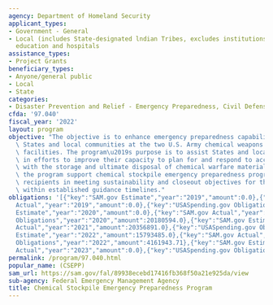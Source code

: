 ```yaml
---
agency: Department of Homeland Security
applicant_types:
- Government - General
- Local (includes State-designated lndian Tribes, excludes institutions of higher
  education and hospitals
assistance_types:
- Project Grants
beneficiary_types:
- Anyone/general public
- Local
- State
categories:
- Disaster Prevention and Relief - Emergency Preparedness, Civil Defense
cfda: '97.040'
fiscal_year: '2022'
layout: program
objective: "The objective is to enhance emergency preparedness capabilities of the\
  \ States and local communities at the two U.S. Army chemical weapons stockpile storage\
  \ facilities. The program\u2019s purpose is to assist States and local communities\
  \ in efforts to improve their capacity to plan for and respond to accidents associated\
  \ with the storage and ultimate disposal of chemical warfare materials. Lastly,\
  \ the program support chemical stockpile emergency preparedness program (CSEPP)\
  \ recipients in meeting sustainability and closeout objectives for their projects\
  \ within established guidance timelines."
obligations: '[{"key":"SAM.gov Estimate","year":"2019","amount":0.0},{"key":"SAM.gov
  Actual","year":"2019","amount":0.0},{"key":"USASpending.gov Obligations","year":"2019","amount":27826955.0},{"key":"SAM.gov
  Estimate","year":"2020","amount":0.0},{"key":"SAM.gov Actual","year":"2020","amount":21696442.0},{"key":"USASpending.gov
  Obligations","year":"2020","amount":20180594.0},{"key":"SAM.gov Estimate","year":"2021","amount":20356891.0},{"key":"SAM.gov
  Actual","year":"2021","amount":20356891.0},{"key":"USASpending.gov Obligations","year":"2021","amount":19745929.0},{"key":"SAM.gov
  Estimate","year":"2022","amount":15793485.0},{"key":"SAM.gov Actual","year":"2022","amount":15793485.0},{"key":"USASpending.gov
  Obligations","year":"2022","amount":4161943.71},{"key":"SAM.gov Estimate","year":"2023","amount":15483386.0},{"key":"SAM.gov
  Actual","year":"2023","amount":0.0},{"key":"USASpending.gov Obligations","year":"2023","amount":25605462.87}]'
permalink: /program/97.040.html
popular_name: (CSEPP)
sam_url: https://sam.gov/fal/89938ecebd17416fb368f50a21e925da/view
sub-agency: Federal Emergency Management Agency
title: Chemical Stockpile Emergency Preparedness Program
---
```

